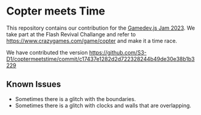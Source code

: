 # Copter meets Time

This repository contains our contribution for the [Gamedev.js Jam 2023](https://itch.io/jam/gamedevjs-2023).
We take part at the Flash Revival Challange and refer to https://www.crazygames.com/game/copter and make it a time race.

We have contributed the version https://github.com/S3-D1/coptermeetstime/commit/c17437e1282d2d722328244b49de30e38b1b3229

## Known Issues

* Sometimes there is a glitch with the boundaries.
* Sometimes there is a glitch with clocks and walls that are overlapping.
